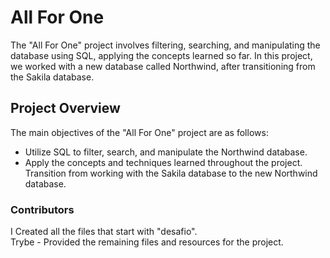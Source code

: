 <h1>All For One</h1>
The "All For One" project involves filtering, searching, and manipulating the database using SQL, applying the concepts learned so far. In this project, we worked with a new database called Northwind, after transitioning from the Sakila database.

<h2>Project Overview</h2>
The main objectives of the "All For One" project are as follows:<br>

- Utilize SQL to filter, search, and manipulate the Northwind database.<br>
- Apply the concepts and techniques learned throughout the project.<br>
Transition from working with the Sakila database to the new Northwind database.

<h3>Contributors</h3>
I Created all the files that start with "desafio".<br>
Trybe - Provided the remaining files and resources for the project.
